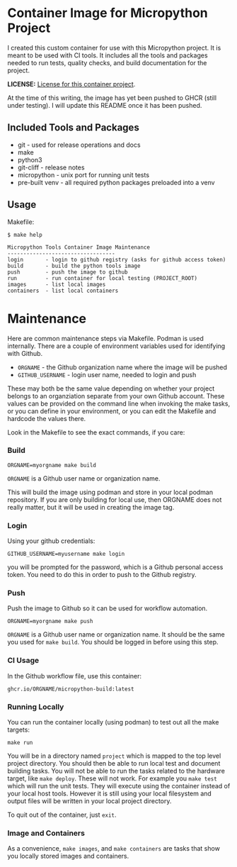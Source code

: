 # Container Image for Micropython Project

I created this custom container for use with this Micropython project. It is
meant to be used with CI tools. It includes all the tools and packages needed
to run tests, quality checks, and build documentation for the project.

**LICENSE:** [License for this container project](../LICENSE.md).

At the time of this writing, the image has yet been pushed to GHCR (still under
testing). I will update this README once it has been pushed.

## Included Tools and Packages

* git - used for release operations and docs
* make
* python3
* git-cliff - release notes
* micropython - unix port for running unit tests
* pre-built venv - all required python packages preloaded into a venv

## Usage

Makefile:

```
$ make help

Micropython Tools Container Image Maintenance
----------------------------------
login       - login to github registry (asks for github access token)
build       - build the python tools image
push        - push the image to github
run         - run container for local testing (PROJECT_ROOT)
images      - list local images
containers  - list local containers
```

# Maintenance

Here are common maintenance steps via Makefile. Podman is used internally.
There are a couple of environment variables used for identifying with Github.

* `ORGNAME` - the Github organization name where the image will be pushed
* `GITHUB_USERNAME` - login user name, needed to login and push

These may both be the same value depending on whether your project belongs to
an organziation separate from your own Github account. These values can be
provided on the command line when invoking the make tasks, or you can define
in your environment, or you can edit the Makefile and hardcode the values
there.

Look in the Makefile to see the exact commands, if you care:

### Build

    ORGNAME=myorgname make build

`ORGNAME` is a Github user name or organization name.

This will build the image using podman and store in your local podman
repository. If you are only building for local use, then ORGNAME does not
really matter, but it will be used in creating the image tag.

### Login

Using your github credentials:

    GITHUB_USERNAME=myusername make login

you will be prompted for the password, which is a Github personal access
token. You need to do this in order to push to the Github registry.

### Push

Push the image to Github so it can be used for workflow automation.

    ORGNAME=myorgname make push

`ORGNAME` is a Github user name or organization name. It should be the same you
used for `make build`. You should be logged in before using this step.

### CI Usage

In the Github workflow file, use this container:

    ghcr.io/ORGNAME/micropython-build:latest

### Running Locally

You can run the container locally (using podman) to test out all the make
targets:

    make run

You will be in a directory named `project` which is mapped to the top level
project directory. You should then be able to run local test and document
building tasks. You will not be able to run the tasks related to the hardware
target, like `make deploy`. These will not work. For example you `make test`
which will run the unit tests. They will execute using the container instead of
your local host tools. However it is still using your local filesystem and
output files will be written in your local project directory.

To quit out of the container, just `exit`.

### Image and Containers

As a convenience, `make images`, and `make containers` are tasks that show you
locally stored images and containers.
